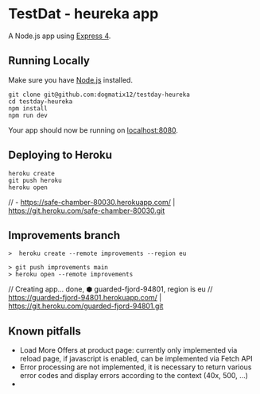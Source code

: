# TestDat - heureka app

A Node.js app using [Express 4](http://expressjs.com/).

## Running Locally

Make sure you have [Node.js](http://nodejs.org/) installed.

```
git clone git@github.com:dogmatix12/testday-heureka
cd testday-heureka
npm install
npm run dev
```

Your app should now be running on [localhost:8080](http://localhost:8080/).

## Deploying to Heroku

```
heroku create
git push heroku
heroku open
```
// - https://safe-chamber-80030.herokuapp.com/ | https://git.heroku.com/safe-chamber-80030.git

## Improvements branch

```
>  heroku create --remote improvements --region eu

> git push improvements main 
> heroku open --remote improvements
```
// Creating app... done, ⬢ guarded-fjord-94801, region is eu
// https://guarded-fjord-94801.herokuapp.com/ | https://git.heroku.com/guarded-fjord-94801.git

## Known pitfalls

- Load More Offers at product page: currently only implemented via reload page, if javascript is enabled, can be implemented via Fetch API 
- Error processing are not implemented, it is necessary to return various error codes and display errors according to the context (40x, 500, ...)
- 

